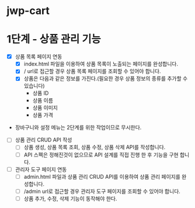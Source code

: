 # jwp-cart

# 1단계 - 상품 관리 기능

* [x] 상품 목록 페이지 연동
  * [x] index.html 파일을 이용하여 상품 목록이 노출되는 페이지를 완성합니다.
  * [x] / url로 접근할 경우 상품 목록 페이지를 조회할 수 있어야 합니다.
  * [x] 상품은 다음과 같은 정보를 가진다.(필요한 경우 상품 정보의 종류를 추가할 수 있습니다)
    - 상품 ID
    - 상품 이름
    - 상품 이미지
    - 상품 가격
* 장바구니와 설정 메뉴는 2단계를 위한 작업이므로 무시한다.
* [ ] 상품 관리 CRUD API 작성
  * [ ] 상품 생성, 상품 목록 조회, 상품 수정, 상품 삭제 API를 작성합니다.
  * [ ] API 스펙은 정해진것이 없으므로 API 설계를 직접 진행 한 후 기능을 구현 합니다.
* [ ] 관리자 도구 페이지 연동
  * [ ] admin.html 파일과 상품 관리 CRUD API를 이용하여 상품 관리 페이지를 완성합니다.
  * [ ] /admin url로 접근할 경우 관리자 도구 페이지를 조회할 수 있어야 합니다.
  * [ ] 상품 추가, 수정, 삭제 기능이 동작해야 한다.
